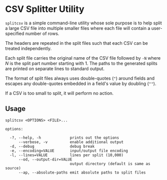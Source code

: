 # CSV Splitter Utility

`splitcsv` is a simple command-line utility whose sole purpose is to help
split a large CSV file into multiple smaller files where each file will
contain a user-specified number of rows.

The headers are repeated in the split files such that each CSV can be treated
independently.

Each split file carries the original name of the CSV file followed by `-N`
where _N_ is the split part number starting with 1. The paths to the generated
splits are printed on separate lines to standard output.

The format of split files always uses double-quotes (`"`) around fields and
escapes any double-quotes embedded in a field's value by doubling (`""`).

If a CSV is too small to split, it will perform no action.


## Usage

```
splitcsv <OPTIONS> <FILE>...

options:

  -?, --help, -h             prints out the options
      --verbose, -v          enable additional output
  -d, --debug                debug break
  -e, --encoding=VALUE       input/output file encoding
  -l, --lines=VALUE          lines per split (10,000)
      --od, --output-dir=VALUE
                             output directory (default is same as source)
      --ap, --absolute-paths emit absolute paths to split files
```
